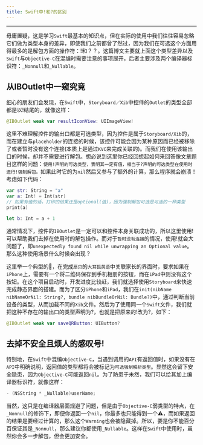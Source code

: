 ```yaml
---
title: Swift中!和?的区别
---
```


---
毋庸置疑，这是学习`Swift`最基本的知识点，但在实际的使用中我们往往容易忽略它们做为类型本身的差异，即使我们之前都曾了然过，因为我们在可选这个方面用得最多的是解包方面的操作符：!和？？。这篇博文主要就上面这个类型差异以及`Swift`与`Objective-C`在混编时需要注意的事项展开，后者主要涉及两个编译器标识符：`_Nonnull`和`_Nullable`。
<!-- more -->

## 从IBOutlet中一窥究竟
细心的朋友们会发现，在`Swift`中，`Storyboard／Xib`中控件的`Outlet`的类型全部都是以!结尾的，就像这样：
```Swift
@IBOutlet weak var resultIconView: UIImageView!
```
这里不难理解控件的输出口都是可选类型，因为控件是属于`Storyboard/Xib`的，而在建立与`placeholder`的连接的时候，该控件可能会因为某种原因而已经被移除了或者暂时没有这个连接(本质上是通过`KVC`来完成关联的)。而我们在使用该输出口的时候，却并不需要进行解包。想必说到这里你已经回想起如何来回答像文章题目这样的问题：`使用!声明的可选类型，表明其一定有值，相当于?声明的可选类型在使用时进行!强制解包。`如果此时它的为`nil`然后又参与了额外的计算，那么程序就会崩溃！考虑如下代码：
```Swift
var str: String = "a"
var a: Int! = Int(str)
// 如果有值的话，打印的结果还是optional(值)，因为强制解包可选是可选的一种类型
print(a)

let b: Int = a + 1
```

通常情况下，控件的`IBOutlet`是一定可以和控件本身关联成功的，所以这里使用!可以帮助我们去掉在使用时的解包操作。而对于`暂时没有连接`的情况，使用!就会大问题了，即`unexpectedly found nil while unwrapping an Optional value`。那么这种使用场景什么时候会出现？

这里举一个典型的🌰，在完成`扇贝`的`大耳狐英语`中关联家长的界面时，要求如果在`iPhone`上，需要有一个将二维码保存到手机相册的按钮，而在`iPad`中则没有这个按钮。在这个项目启动时，开发进度比较赶，我们就选择使用`Storyboard`来快速完成静态界面的搭建。而为了区分`iPhone`和`iPad`，我们在`init(nibName nibNameOrNil: String?, bundle nibBundleOrNil: Bundle?)`中，通过判断当前设备的类型，从而加载不同的`Xib`文件。然后为了使用同一个`Swift`文件，我们就把这种不存在的输出口的类型声明为?，也就是把原来的!改为?，如下：
```Swift
@IBOutlet weak var saveQRButton: UIButton?
```

## 去掉不安全且烦人的感叹号!
特别地，在`Swift`中混编`Objective-C`，当遇到调用的`API`有返回值时，如果没有在`API`中明确说明，返回值的类型都将会被标记为`可选强制解析类型`。显然这会留下安全隐患，因为`Objective-C`可能返回`nil`。为了防患于未然，我们可以给其加上编译器标识符，就像这样：
```C
- (NSString * _Nullable)userName;
```
当然，这只是在编译器层面规避了问题，但是由于`Objective-C`弱类型的特点，在`_Nonnull`的修饰下，即便你返回一个`nil`，你最多也只能得到一个⚠️，而如果返回的结果是要经过计算的，那么这个`Warning`也会被隐藏掉。所以，要是你不能百分百保证其是`_Nonnull`，那么建议你都使用`_Nullable`。这样在`Swift`中使用时，虽然你会多一步解包，但会更加安全。